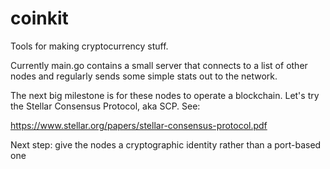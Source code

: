 # coinkit
Tools for making cryptocurrency stuff.

Currently main.go contains a small server that connects to a list of other
nodes and regularly sends some simple stats out to the network.

The next big milestone is for these nodes to operate a blockchain. Let's try the
Stellar Consensus Protocol, aka SCP. See:

https://www.stellar.org/papers/stellar-consensus-protocol.pdf 

Next step: give the nodes a cryptographic identity rather than a port-based one